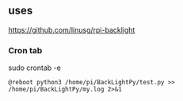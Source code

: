 ## uses
https://github.com/linusg/rpi-backlight

### Cron tab
sudo crontab -e
```shell script
@reboot python3 /home/pi/BackLightPy/test.py >> /home/pi/BackLightPy/my.log 2>&1
```

